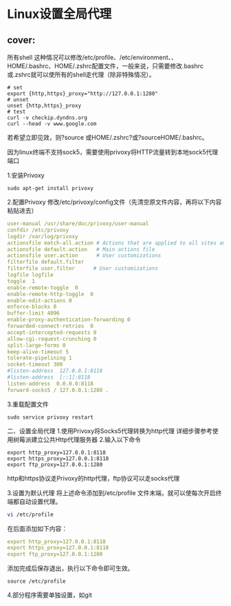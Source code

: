 # Linux设置全局代理




cover:
---

所有shell
这种情况可以修改/etc/profile、/etc/environment、、HOME/.bashrc、HOME/.zshrc配置文件，一般来说，只需要修改.bashrc或.zshrc就可以使所有的shell走代理（除非特殊情况）。

```shell
# set
export {http,https}_proxy="http://127.0.0.1:1280"
# unset
unset {http,https}_proxy
# test
curl -v checkip.dyndns.org
curl --head -v www.google.com
```

若希望立即见效，则?source 或HOME/.zshrc?或?sourceHOME/.bashrc。

因为linux终端不支持sock5，需要使用privoxy将HTTP流量转到本地sock5代理端口

1.安装Privoxy

```shell
sudo apt-get install privoxy
```

2.配置Privoxy
修改/etc/privoxy/config文件（先清空原文件内容，再将以下内容粘贴进去）

```yaml
user-manual /usr/share/doc/privoxy/user-manual
confdir /etc/privoxy
logdir /var/log/privoxy
actionsfile match-all.action # Actions that are applied to all sites and maybe overruled later on.
actionsfile default.action   # Main actions file
actionsfile user.action      # User customizations
filterfile default.filter
filterfile user.filter      # User customizations
logfile logfile
toggle  1
enable-remote-toggle  0
enable-remote-http-toggle  0
enable-edit-actions 0
enforce-blocks 0
buffer-limit 4096
enable-proxy-authentication-forwarding 0
forwarded-connect-retries  0
accept-intercepted-requests 0
allow-cgi-request-crunching 0
split-large-forms 0
keep-alive-timeout 5
tolerate-pipelining 1
socket-timeout 300
#listen-address  127.0.0.1:8118
#listen-address  [::1]:8118
listen-address  0.0.0.0:8118
forward-socks5 / 127.0.0.1:1280 .
```

3.重载配置文件

```shell
sudo service privoxy restart
```

二、设置全局代理
1.使用Privoxy将Socks5代理转换为http代理
详细步骤参考使用树莓派建立公共Http代理服务器
2.输入以下命令

```shell
export http_proxy=127.0.0.1:8118
export https_proxy=127.0.0.1:8118
export ftp_proxy=127.0.0.1:1280
```

http和https协议走Privoxy的http代理，ftp协议可以走socks代理

3.设置为默认代理
将上述命令添加到/etc/profile 文件末端，就可以使每次开启终端都自动设置代理。

```bash
vi /etc/profile 
```

在后面添加如下内容：

```yaml
export http_proxy=127.0.0.1:8118
export https_proxy=127.0.0.1:8118
export ftp_proxy=127.0.0.1:1280
```

添加完成后保存退出，执行以下命令即可生效。

```shell
source /etc/profile
```

4.部分程序需要单独设置，如git
